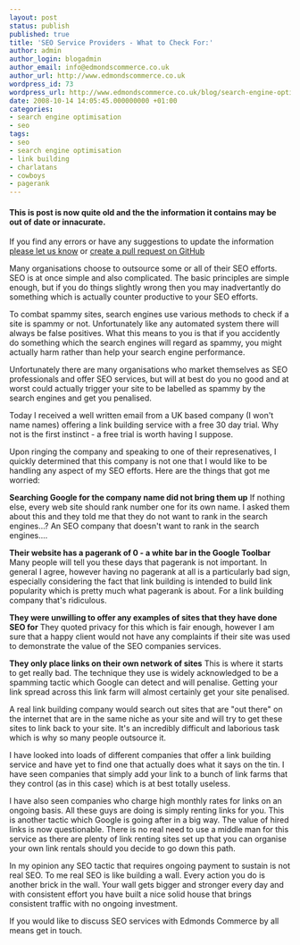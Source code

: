 ```yaml
---
layout: post
status: publish
published: true
title: 'SEO Service Providers - What to Check For:'
author: admin
author_login: blogadmin
author_email: info@edmondscommerce.co.uk
author_url: http://www.edmondscommerce.co.uk
wordpress_id: 73
wordpress_url: http://www.edmondscommerce.co.uk/blog/search-engine-optimisation/seo-service-providers-what-to-check-for/
date: 2008-10-14 14:05:45.000000000 +01:00
categories:
- search engine optimisation
- seo
tags:
- seo
- search engine optimisation
- link building
- charlatans
- cowboys
- pagerank
---
```

<div class="oldpost"><h4>This is post is now quite old and the the information it contains may be out of date or innacurate.</h4>
<p>
If you find any errors or have any suggestions to update the information <a href="http://edmondscommerce.github.io/contact-us/index.html">please let us know</a>
or <a href="https://github.com/edmondscommerce/edmondscommerce.github.io">create a pull request on GitHub</a>
</p>
</div>
Many organisations choose to outsource some or all of their SEO efforts. SEO is at once simple and also complicated. The basic principles are simple enough, but if you do things slightly wrong then you may inadvertantly do something which is actually counter productive to your SEO efforts.

To combat spammy sites, search engines use various methods to check if a site is spammy or not. Unfortunately like any automated system there will always be false positives. What this means to you is that if you accidently do something which the search engines will regard as spammy, you might actually harm rather than help your search engine performance.

Unfortunately there are many organisations who market themselves as SEO professionals and offer SEO services, but will at best do you no good and at worst could actually trigger your site to be labelled as spammy by the search engines and get you penalised.

Today I received a well written email from a UK based company (I won't name names) offering a link building service with a free 30 day trial. Why not is the first instinct - a free trial is worth having I suppose.

Upon ringing the company and speaking to one of their represenatives, I quickly determined that this company is not one that I would like to be handling any aspect of my SEO efforts. Here are the things that got me worried:

<strong>Searching Google for the company name did not bring them up</strong>
If nothing else, every web site should rank number one for its own name. I asked them about this and they told me that they do not want to rank in the search engines...? An SEO company that doesn't want to rank in the search engines....

<strong>Their website has a pagerank of 0 - a white bar in the Google Toolbar</strong>
Many people will tell you these days that pagerank is not important. In general I agree, however having no pagerank at all is a particularly bad sign, especially considering the fact that link building is intended to build link popularity which is pretty much what pagerank is about. For a link building company that's ridiculous.

<strong>They were unwilling to offer any examples of sites that they have done SEO for</strong>
They quoted privacy for this which is fair enough, however I am sure that a happy client would not have any complaints if their site was used to demonstrate the value of the SEO companies services.

<strong>They only place links on their own network of sites</strong>
This is where it starts to get really bad. The technique they use is widely acknowledged to be a spamming tactic which Google can detect and will penalise. Getting your link spread across this link farm will almost certainly get your site penalised.

A real link building company would search out sites that are "out there" on the internet that are in the same niche as your site and will try to get these sites to link back to your site. It's an incredibly difficult and laborious task which is why so many people outsource it.

I have looked into loads of different companies that offer a link building service and have yet to find one that actually does what it says on the tin. I have seen companies that simply add your link to a bunch of link farms that they control (as in this case) which is at best totally useless.

I have also seen companies who charge high monthly rates for links on an ongoing basis. All these guys are doing is simply renting links for you. This is another tactic which Google is going after in a big way. The value of hired links is now questionable. There is no real need to use a middle man for this service as there are plenty of link renting sites set up that you can organise your own link rentals should you decide to go down this path. 

In my opinion any SEO tactic that requires ongoing payment to sustain is not real SEO. To me real SEO is like building a wall. Every action you do is another brick in the wall. Your wall gets bigger and stronger every day and with consistent effort you have built a nice solid house that brings consistent traffic with no ongoing investment.

If you would like to discuss SEO services with Edmonds Commerce by all means get in touch.
